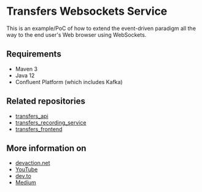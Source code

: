 # Transfers Websockets Service
This is an example/PoC of how to extend the event-driven paradigm all the way to the end user's
Web browser using WebSockets.  
  
## Requirements
 - Maven 3  
 - Java 12  
 - Confluent Platform (which includes Kafka)  

## Related repositories   
 - [transfers_api](https://github.com/VictorGil/transfers_api/)
 - [transfers_recording_service](https://github.com/VictorGil/transfers_recording_service/)
 - [transfers_frontend](https://github.com/VictorGil/transfers_frontend/) 
 
## More information on
 - [devaction.net](https://www.devaction.net/2019/08/event-driven-microservices.html)
 - [YouTube](https://youtu.be/w-Vy6_0buYo)
 - [dev.to](https://dev.to/victorgil/using-apache-kafka-to-implement-event-driven-microservices-af2)
 - [Medium](https://medium.com/@victorgil_91367/using-apache-kafka-to-implement-event-driven-microservices-810a26f1418f?sk=3e33f51f2958ae0cd5a265652d133316)
